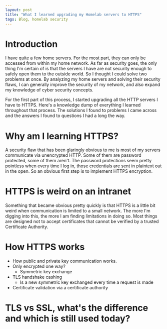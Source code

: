 ```yaml
---
layout: post
title: "What I learned upgrading my Homelab servers to HTTPS"
tags: Blog, homelab security
---
```


# Introduction

I have quite a few home servers. For the most part, they can only be accessed from within my home network. As far as security goes, the only thing I'm certain of is that the servers I have are not security enough to safely open them to the outside world. So I thought I could solve two problems at once. By analyzing my home servers and solving their security flaws, I can generally improve the security of my network, and also expand my knowledge of cyber security concepts.

For the first part of this process, I started upgrading all the HTTP servers I have to HTTPS. Here's a knowledge dump of everything I learned throughout that process. The solutions I found to problems I came across and the answers I found to questions I had a long the way.

# Why am I learning HTTPS?

A security flaw that has been glaringly obvious to me is most of my servers communicate via unencrypted HTTP. Some of them are password protected, some of them aren't. The password protections seem pretty pointless when every time I log in, those credentials are sent in plaintext out in the open. So an obvious first step is to implement HTTPS encryption.

# HTTPS is weird on an intranet

Something that became obvious pretty quickly is that HTTPS is a little bit weird when communication is limited to a small network. The more I'm digging into this, the more I am finding limitations in doing so. Most things are designed not to accept certificates that cannot be verified by a trusted Certificate Authority.

# How HTTPS works

 * How public and private key communication works.
 * Only encrypted one way?
    * Symmetric key exchange
 * TLS handshake cashing
    * Is a new symmetric key exchanged every time a request is made
 * Certificate validation via a certificate authority

# TLS vs SSL, what's the difference and which is still used today?



